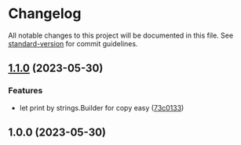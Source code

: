 # Changelog

All notable changes to this project will be documented in this file. See [standard-version](https://github.com/conventional-changelog/standard-version) for commit guidelines.

## [1.1.0](https://github.com/sinlov/drone-env-printer/compare/v1.0.0...v1.1.0) (2023-05-30)


### Features

* let print by strings.Builder for copy easy ([73c0133](https://github.com/sinlov/drone-env-printer/commit/73c0133bd5e80c83c1b00979a6ce601dbf67f44c))

## 1.0.0 (2023-05-30)
